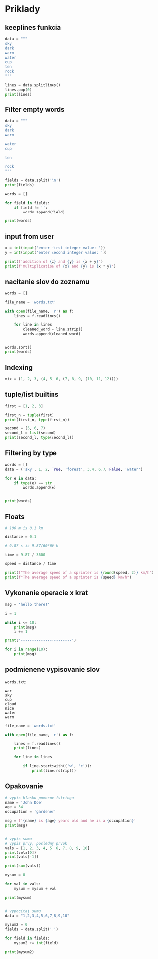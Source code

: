 # Priklady

## keeplines funkcia

```python
data = """
sky
dark
warm
water
cup
ten
rock
"""

lines = data.splitlines()
lines.pop(0)
print(lines)
```


## Filter empty words

```python
data = """
sky
dark
warm

water
cup

ten

rock
"""

fields = data.split('\n')
print(fields)

words = []

for field in fields:
    if field != '':
        words.append(field)

print(words)
```



## input from user

```python
x = int(input('enter first integer value: '))
y = int(input('enter second integer value: '))

print(f'addition of {x} and {y} is {x + y}')
print(f'multiplication of {x} and {y} is {x * y}')
```


## nacitanie slov do zoznamu

```python
words = []

file_name = 'words.txt'

with open(file_name, 'r') as f:
    lines = f.readlines()

    for line in lines:
        cleaned_word = line.strip()
        words.append(cleaned_word)


words.sort()
print(words)
```


## Indexing

```python
mix = (1, 2, 3, (4, 5, 6, (7, 8, 9, (10, 11, 12))))
```


## tuple/list builtins

```python
first = [1, 2, 3]

first_n = tuple(first)
print(first_n, type(first_n))

second = (5, 6, 7)
second_l = list(second)
print(second_l, type(second_l))
```


## Filtering by type

```python
words = []
data = ('sky', 1, 2, True, 'forest', 3.4, 6.7, False, 'water')

for e in data:
    if type(e) == str:
        words.append(e)


print(words)
```


## Floats

```python
# 100 m is 0.1 km

distance = 0.1

# 9.87 s is 9.87/60*60 h

time = 9.87 / 3600

speed = distance / time

print(f"The average speed of a sprinter is {round(speed, 2)} km/h")
print(f"The average speed of a sprinter is {speed} km/h")
```


## Vykonanie operacie x krat

```python
msg = 'hello there!'

i = 1

while i <= 10:
    print(msg)
    i += 1

print('-----------------------')

for i in range(10):
    print(msg)
```


## podmienene vypisovanie slov

`words.txt`:

```
war
sky
cup
cloud
nice
water
warm
```

```python
file_name = 'words.txt'

with open(file_name, 'r') as f:

    lines = f.readlines()
    print(lines)

    for line in lines:

        if line.startswith(('w', 'c')):
            print(line.rstrip())
```


## Opakovanie

```python
# vypis hlasku pomocou fstringu
name = 'John Doe'
age = 34
occupation = 'gardener'

msg = f'{name} is {age} years old and he is a {occupation}'
print(msg)


# vypis sumu
# vypis prvy, posledny prvok
vals = [1, 2, 3, 4, 5, 6, 7, 8, 9, 10]
print(vals[0])
print(vals[-1])

print(sum(vals))

mysum = 0

for val in vals:
    mysum = mysum + val

print(mysum)


# vypocitaj sumu
data = "1,2,3,4,5,6,7,8,9,10"

mysum2 = 0
fields = data.split(',')

for field in fields:
    mysum2 += int(field)

print(mysum2)
```
